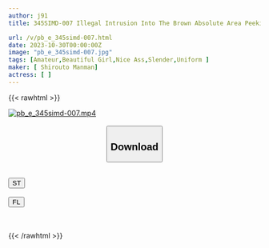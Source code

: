 ```yaml
---
author: j91
title: 345SIMD-007 Illegal Intrusion Into The Brown Absolute Area Peeking Out From Between The Knee-High Uniforms And Sperm Bukkake Markings [Miniskirt/Panty Shots/Absolute Area/Thigh Job]

url: /v/pb_e_345simd-007.html
date: 2023-10-30T00:00:00Z
image: "pb_e_345simd-007.jpg"
tags: [Amateur,Beautiful Girl,Nice Ass,Slender,Uniform ]
maker: [ Shirouto Manman]
actress: [ ]
---
```



{{< rawhtml >}}

<div class="video" data-videoid="wkdBVdQ16kTJO3Y">
    <a href="javascript:;">
        <img src="https://my.j91.asia/v/pb_e_345simd-007.jpg" width="WIDTH" height="HEIGHT" alt="pb_e_345simd-007.mp4" loading="lazy">
    </a>
</div>

<script type="text/javascript" src="https://j91.asia/asset/on-demand-st.js"></script>

<br>
  <link rel="stylesheet" href="https://j91.asia/asset/bs5.css">
  
  <center>
  <button class="btn btn-primary" type="button" data-bs-toggle="collapse" data-bs-target=".multi-collapse" aria-expanded="false" aria-controls="multiCollapseExample1 multiCollapseExample2"><h2>Download</h2></button></center>
</p>
<div class="row">
  <div class="col">
    <div class="collapse multi-collapse" id="multiCollapseExample1">
      <div class="card card-body">
	      	      <br>
<div class="buttons">  
<a href="https://streamtape.to/v/wkdBVdQ16kTJO3Y"><button class="btn-hover color-3"><i class="fa fa-download"></i> ST</button></a></div>
    </div>
  </div>
</div>
  <div class="col">
    <div class="collapse multi-collapse" id="multiCollapseExample2">
      <div class="card card-body">
	      <br>
<div class="buttons">
    <a href="https://filelions.online/f/ig65fqsbbdfn"><button class="btn-hover color-9"><i class="fa fa-download"></i> FL</button></a></div>
<br><br>
      </div>
    </div>
  </div>
</div>

{{< /rawhtml >}}
